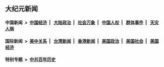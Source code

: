 ## 大纪元新闻

#### 中国新闻 &nbsp;>&nbsp; [中国经济](indexes/ncid283/README.md?07230045) &nbsp;| &nbsp; [大陆政治](indexes/ncid277/README.md?07230045) &nbsp;| &nbsp; [社会万象](indexes/ncid282/README.md?07230045) &nbsp;| &nbsp; [中国人权](indexes/ncid278/README.md?07230045) &nbsp;| &nbsp; [群体事件](indexes/ncid279/README.md?07230045) &nbsp;| &nbsp; [天灾人祸](indexes/ncid280/README.md?07230045)

#### 国际新闻 &nbsp;>&nbsp; [美中关系](indexes/nf1412576/README.md?07230045) &nbsp;| &nbsp; [台湾新闻](indexes/ncid1349361/README.md?07230045) &nbsp;| &nbsp; [香港新闻](indexes/ncid1349362/README.md?07230045) &nbsp;| &nbsp; [美国政治](indexes/ncid1078159/README.md?07230045) &nbsp;| &nbsp; [美国社会](indexes/ncid1078160/README.md?07230045) &nbsp;| &nbsp; [美国经济](indexes/ncid1078158/README.md?07230045)

#### 特别专题 &nbsp;>&nbsp; [中共百年历史](https://github.com/epoch-news/epoch-special/blob/master/README.md?07230045)  
